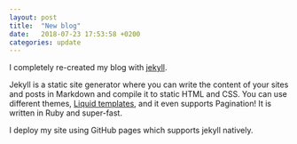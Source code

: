 ```yaml
---
layout: post
title:  "New blog"
date:   2018-07-23 17:53:58 +0200
categories: update
---
```


I completely re-created my blog with [jekyll](https://jekyllrb.com/). 

Jekyll is a static site generator where you can write the content of your sites and posts
in Markdown and compile it to static HTML and CSS. You can use different themes, [Liquid templates](https://github.com/Shopify/liquid), and it even supports Pagination!
It is written in Ruby and super-fast. 

I deploy my site using GitHub pages which supports jekyll natively.